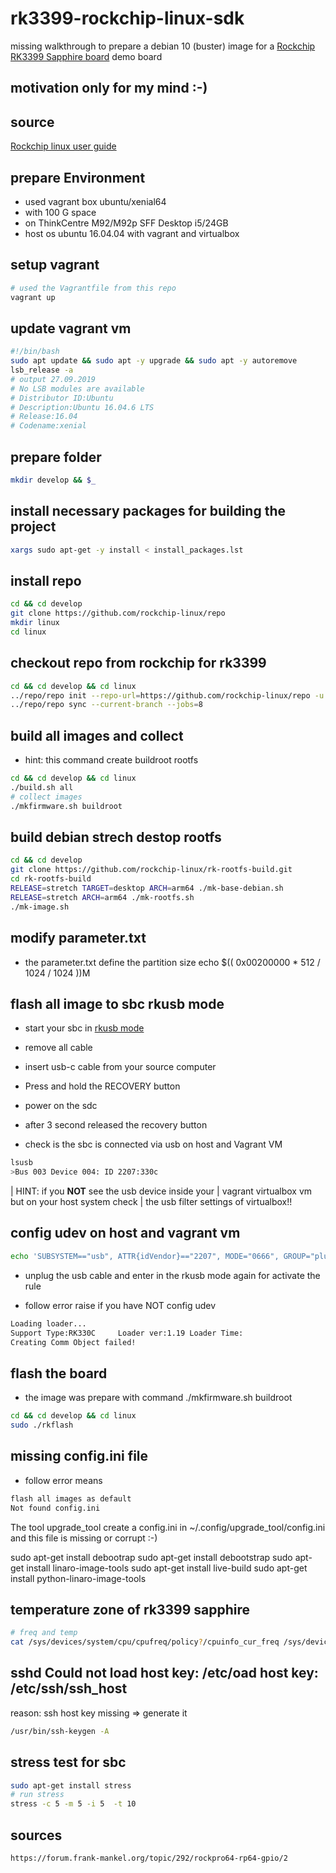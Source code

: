 # rk3399-rockchip-linux-sdk

missing walkthrough to prepare a debian 10 (buster) image for a [Rockchip RK3399 Sapphire board](https://store.vamrs.com/products/rockchip-rk3399-sapphire-board) demo board

## motivation only for my mind :-)

## source

[Rockchip linux user guide](http://opensource.rock-chips.com/wiki_Linux_user_guide)

## prepare Environment

- used vagrant box ubuntu/xenial64
- with 100 G space
- on ThinkCentre M92/M92p SFF Desktop i5/24GB
- host os ubuntu 16.04.04 with vagrant and virtualbox

## setup vagrant

```bash
# used the Vagrantfile from this repo
vagrant up
```

## update vagrant vm

```bash
#!/bin/bash
sudo apt update && sudo apt -y upgrade && sudo apt -y autoremove
lsb_release -a
# output 27.09.2019
# No LSB modules are available
# Distributor ID:Ubuntu
# Description:Ubuntu 16.04.6 LTS
# Release:16.04
# Codename:xenial

```

## prepare folder

```bash
mkdir develop && $_
```

## install necessary packages for building the project

```bash
xargs sudo apt-get -y install < install_packages.lst
```

## install repo

```bash
cd && cd develop
git clone https://github.com/rockchip-linux/repo
mkdir linux
cd linux
```

## checkout repo from rockchip for rk3399

```bash
cd && cd develop && cd linux
../repo/repo init --repo-url=https://github.com/rockchip-linux/repo -u https://github.com/rockchip-linux/manifests -b master -m rk3399_linux_release.xml
../repo/repo sync --current-branch --jobs=8
```

## build all images and collect

- hint: this command create buildroot rootfs

```bash
cd && cd develop && cd linux
./build.sh all
# collect images
./mkfirmware.sh buildroot
```

## build debian strech destop rootfs

```bash
cd && cd develop
git clone https://github.com/rockchip-linux/rk-rootfs-build.git
cd rk-rootfs-build
RELEASE=stretch TARGET=desktop ARCH=arm64 ./mk-base-debian.sh
RELEASE=stretch ARCH=arm64 ./mk-rootfs.sh
./mk-image.sh

```

## modify parameter.txt

- the parameter.txt define the partition size
echo $(( 0x00200000 * 512 / 1024 / 1024 ))M

## flash all image to sbc rkusb mode

- start your sbc in [rkusb mode](http://wiki.t-firefly.com/en/ROC-RK3399-PC/upgrade_firmware_emmc.html)

- remove all cable
- insert usb-c cable from your source computer
- Press and hold the RECOVERY button
- power on the sdc
- after 3 second released the recovery button
- check is the sbc is connected via usb on host and Vagrant VM

```bash
lsusb
>Bus 003 Device 004: ID 2207:330c
```

| HINT: if you **NOT** see the usb device inside your
| vagrant virtualbox vm but on your host system check
| the usb filter settings of virtualbox!!

## config udev on host and vagrant vm

```bash
echo 'SUBSYSTEM=="usb", ATTR{idVendor}=="2207", MODE="0666", GROUP="plugdev"' |sudo tee /etc/udev/rules.d/51-android.roles
```

- unplug the usb cable and enter in the rkusb mode again for activate the rule

- follow error raise if you have NOT config udev

```txt
Loading loader...
Support Type:RK330C     Loader ver:1.19 Loader Time:
Creating Comm Object failed!
```

## flash the board

- the image was prepare with command ./mkfirmware.sh buildroot

```bash
cd && cd develop && cd linux
sudo ./rkflash
```

## missing config.ini file

- follow error means

```txt
flash all images as default
Not found config.ini
```

The tool upgrade_tool create a config.ini in ~/.config/upgrade_tool/config.ini and this file is missing or corrupt :-)

sudo apt-get install debootrap
sudo apt-get install debootstrap
sudo apt-get install linaro-image-tools
sudo apt-get install live-build
sudo apt-get install python-linaro-image-tools

## temperature zone of rk3399 sapphire

```bash
# freq and temp
cat /sys/devices/system/cpu/cpufreq/policy?/cpuinfo_cur_freq /sys/devices/virtual/thermal/thermal_zone?/temp
```

## sshd Could not load host key: /etc/oad host key: /etc/ssh/ssh_host

reason: ssh host key missing => generate it

```bash
/usr/bin/ssh-keygen -A
```

## stress test for sbc

```bash
sudo apt-get install stress
# run stress
stress -c 5 -m 5 -i 5  -t 10
```

## sources

```txt
https://forum.frank-mankel.org/topic/292/rockpro64-rp64-gpio/2
```

